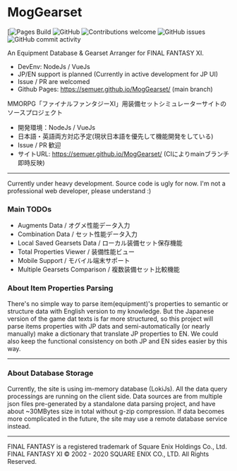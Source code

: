# MogGearset
[![Pages Build](https://img.shields.io/travis-ci/semuer/MogGearset.svg?style=flat-square)
![GitHub](https://img.shields.io/github/license/semuer/MogGearset?style=flat-square)
![Contributions welcome](https://img.shields.io/badge/contributions-welcome-orange.svg?style=flat-square)
![GitHub issues](https://img.shields.io/github/issues/semuer/MogGearset?style=flat-square)
![GitHub commit activity](https://img.shields.io/github/commit-activity/m/semuer/MogGearset?style=flat-square)

An Equipment Database & Gearset Arranger for FINAL FANTASY XI.

* DevEnv: NodeJs / VueJs
* JP/EN support is planned (Currently in active development for JP UI)
* Issue / PR are welcomed
* Github Pages: https://semuer.github.io/MogGearset/ (main branch)


MMORPG「ファイナルファンタジーXI」用装備セットシミュレーターサイトのソースプロジェクト

* 開発環境：NodeJs / VueJs
* 日本語・英語両方対応予定(現状日本語を優先して機能開発をしている)
* Issue / PR 歓迎
* サイトURL: https://semuer.github.io/MogGearset/ (CIによりmainブランチ即時反映)

----

Currently under heavy development. Source code is ugly for now.
I'm not a professional web developer, please understand :)

### Main TODOs

* Augments Data / オグメ性能データ入力
* Combination Data / セット性能データ入力
* Local Saved Gearsets Data / ローカル装備セット保存機能
* Total Properties Viewer / 装備性能ビュー
* Mobile Support / モバイル端末サポート
* Multiple Gearsets Comparison / 複数装備セット比較機能

### About Item Properties Parsing

There's no simple way to parse item(equipment)'s properties to semantic or structure data with English version to my knowledge.
But the Japanese version of the game dat texts is far more structured, so this project will parse
items properties with JP dats and semi-automatically (or nearly manually) make a dictionary that translate JP properties to EN.
We could also keep the functional consistency on both JP and EN sides easier by this way.

----

### About Database Storage

Currently, the site is using im-memory database (LokiJs). All the data query processings are running on the client side.
Data sources are from multiple json files pre-generated by a standalone data parsing project, and have about ~30MBytes size in total without g-zip compression.
If data becomes more complicated in the future, the site may use a remote database service instead.

----

FINAL FANTASY is a registered trademark of Square Enix Holdings Co., Ltd.
FINAL FANTASY XI © 2002 - 2020 SQUARE ENIX CO., LTD. All Rights Reserved.
